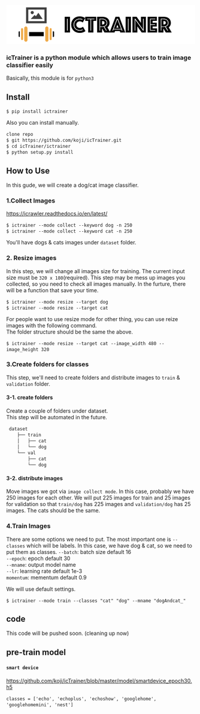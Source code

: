 <p align="center">
  <img width="auto" height="auto" src="https://github.com/koji/icTrainer/blob/master/top.png" style="border: none;
outline: none;">
</p>


### icTrainer is a python module which allows users to train image classifier easily

Basically, this module is for `python3`
## Install

```
$ pip install ictrainer
```
Also you can install manually.  
```
clone repo
$ git https://github.com/koji/icTrainer.git
$ cd icTrainer/ictrainer
$ python setup.py install
```

## How to Use
In this gude, we will create a dog/cat image classifier.
### 1.Collect Images
https://icrawler.readthedocs.io/en/latest/   

```
$ ictrainer --mode collect --keyword dog -n 250
$ ictrainer --mode collect --keyword cat -n 250
```
You'll have dogs & cats images under `dataset` folder.


### 2. Resize images
In this step, we will change all images size for training. The current input size must be `320 x 180`(required).
This step may be mess up images you collected, so you need to check all images manually. In the furture, there will be a function that save your time.  

```
$ ictrainer --mode resize --target dog
$ ictrainer --mode resize --target cat
```

For people want to use resize mode for other thing, you can use reize images with the following command.  
The folder structure should be the same the above.  
```
$ ictrainer --mode resize --target cat --image_width 480 --image_height 320
```

### 3.Create folders for classes
This step, we'll need to create folders and distribute images to `train` & `validation` folder.

#### 3-1. create folders
Create a couple of folders under dataset.   
This step will be automated in the future.  
```
 dataset
    ├── train
    │   ├── cat
    │   └── dog
    └── val
        ├── cat
        └── dog
```

#### 3-2. distribute images
Move images we got via `image collect mode`. In this case, probably we have 250 images for each other.
We will put 225 images for train and 25 images for validation so that `train/dog` has 225 images and `validation/dog` has 25 images. The cats should be the same.

### 4.Train Images
There are some options we need to put. The most important one is `--classes` which will be labels. In this case, we have dog & cat, so we need to put them as classes.
`--batch`: batch size default 16        
`--epoch`: epoch default 30       
`--mname`: output model name      
`--lr`: learning rate default 1e-3       
`momentum`: mementum default 0.9     

We will use default settings.

```
$ ictrainer --mode train --classes "cat" "dog" --mname "dogAndcat_"
```

## code
This code will be pushed soon. (cleaning up now)

## pre-train model
#### `smart device`   
https://github.com/koji/icTrainer/blob/master/model/smartdevice_epoch30.h5      
```
classes = ['echo', 'echoplus', 'echoshow', 'googlehome', 'googlehomemini', 'nest']   
```
